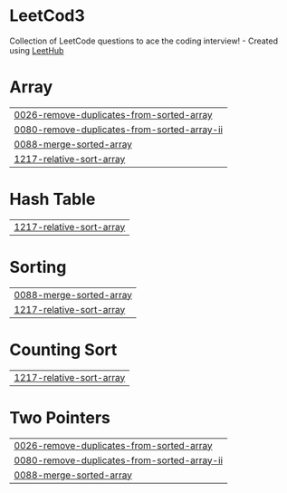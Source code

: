 # LeetCod3
Collection of LeetCode questions to ace the coding interview! - Created using [LeetHub](https://github.com/QasimWani/LeetHub)


# Array
|  |
| ------- |
| [0026-remove-duplicates-from-sorted-array](https://github.com/joserafaelSH/LeetCod3/tree/master/0026-remove-duplicates-from-sorted-array) |
| [0080-remove-duplicates-from-sorted-array-ii](https://github.com/joserafaelSH/LeetCod3/tree/master/0080-remove-duplicates-from-sorted-array-ii) |
| [0088-merge-sorted-array](https://github.com/joserafaelSH/LeetCod3/tree/master/0088-merge-sorted-array) |
| [1217-relative-sort-array](https://github.com/joserafaelSH/LeetCod3/tree/master/1217-relative-sort-array) |
# Hash Table
|  |
| ------- |
| [1217-relative-sort-array](https://github.com/joserafaelSH/LeetCod3/tree/master/1217-relative-sort-array) |
# Sorting
|  |
| ------- |
| [0088-merge-sorted-array](https://github.com/joserafaelSH/LeetCod3/tree/master/0088-merge-sorted-array) |
| [1217-relative-sort-array](https://github.com/joserafaelSH/LeetCod3/tree/master/1217-relative-sort-array) |
# Counting Sort
|  |
| ------- |
| [1217-relative-sort-array](https://github.com/joserafaelSH/LeetCod3/tree/master/1217-relative-sort-array) |
# Two Pointers
|  |
| ------- |
| [0026-remove-duplicates-from-sorted-array](https://github.com/joserafaelSH/LeetCod3/tree/master/0026-remove-duplicates-from-sorted-array) |
| [0080-remove-duplicates-from-sorted-array-ii](https://github.com/joserafaelSH/LeetCod3/tree/master/0080-remove-duplicates-from-sorted-array-ii) |
| [0088-merge-sorted-array](https://github.com/joserafaelSH/LeetCod3/tree/master/0088-merge-sorted-array) |